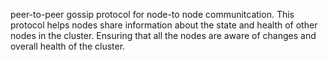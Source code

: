 peer-to-peer gossip protocol for node-to node communitcation. This protocol helps nodes share information about the state and health of other nodes in the cluster. Ensuring that all the nodes are aware of changes and overall health of the cluster.